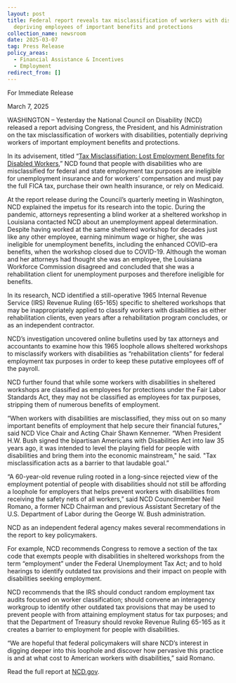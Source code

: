 ```yaml
---
layout: post
title: Federal report reveals tax misclassification of workers with disabilities
  depriving employees of important benefits and protections
collection_name: newsroom
date: 2025-03-07
tag: Press Release
policy_areas:
  - Financial Assistance & Incentives
  - Employment
redirect_from: []
---
```

For Immediate Release

March 7, 2025                                     

WASHINGTON – Yesterday the National Council on Disability (NCD) released a report advising Congress, the President, and his Administration on the tax misclassification of workers with disabilities,
potentially depriving workers of important employment benefits and protections.

In its advisement, titled “[Tax Misclassifiation: Lost Employment Benefits for Disabled Workers](https://www.ncd.gov/report/tax-misclassification-lost-employment-benefits-for-disabled-workers/),” NCD
found that people with disabilities who are misclassified for federal and state employment tax purposes are ineligible for unemployment insurance and for workers’ compensation and must pay the full FICA tax, purchase their own health insurance, or rely on Medicaid. 

At the report release during the Council’s quarterly meeting in Washington, NCD explained the impetus for its research into the topic. During the pandemic, attorneys representing a blind worker at a sheltered workshop in Louisiana contacted NCD about an unemployment appeal determination. Despite having worked at the same sheltered workshop for decades just like any other employee,
earning minimum wage or higher, she was ineligible for unemployment benefits, including the enhanced COVID-era benefits, when the workshop closed due to COVID-19. Although the woman and her attorneys had thought she was an employee, the Louisiana Workforce Commission disagreed and concluded that she was a rehabilitation client for unemployment purposes and therefore ineligible for
benefits. 

In its research, NCD identified a still-operative 1965 Internal Revenue Service (IRS) Revenue Ruling (65-165) specific to sheltered workshops that may be inappropriately applied to classify workers with disabilities as either rehabilitation clients, even years after a rehabilitation program concludes, or
as an independent contractor. 

NCD’s investigation uncovered online bulletins used by tax attorneys and accountants to examine how this 1965 loophole allows sheltered workshops to misclassify workers with disabilities as “rehabilitation clients” for federal employment tax purposes in order to keep these putative employees off of the payroll.

NCD further found that while some workers with disabilities in sheltered workshops are classified as employees for protections under the Fair Labor Standards Act, they may not be classified as employees for tax purposes, stripping them of numerous benefits of employment. 

“When workers with disabilities are misclassified, they miss out on so many important benefits of employment that help secure their financial futures,” said NCD Vice Chair and Acting Chair Shawn Kennemer. “When President H.W. Bush signed the bipartisan Americans with Disabilities Act into law 35 years ago, it was intended to level the playing field for people with disabilities and bring them into the economic mainstream," he said. "Tax misclassification acts as a barrier to that laudable goal.” 

“A 60-year-old revenue ruling rooted in a long-since rejected view of the employment potential of people with disabilities should not still be affording a loophole for employers that helps prevent workers with disabilities from receiving the safety nets of all workers,” said NCD Councilmember Neil Romano, a former NCD Chairman and previous Assistant Secretary of the U.S. Department of Labor during the George W. Bush administration. 

NCD as an independent federal agency makes several recommendations in the report to key policymakers. 

For example, NCD recommends Congress to remove a section of the tax code that exempts
people with disabilities in sheltered workshops from the term “employment” under the Federal Unemployment Tax Act; and to hold hearings to identify outdated tax provisions and their impact on people with disabilities seeking employment.

NCD recommends that the IRS should conduct random employment tax audits focused on worker classification; should convene an interagency workgroup to identify other outdated tax provisions that may be used to prevent people with from attaining employment status for tax purposes; and that the Department of Treasury should revoke Revenue Ruling 65-165 as it creates a barrier to employment for people with disabilities. 

“We are hopeful that federal policymakers will share NCD’s interest in digging deeper into this loophole and discover how pervasive this practice is and at what cost to American workers with disabilities,” said Romano.

Read the full report at [NCD.gov](https://www.ncd.gov/report/tax-misclassification-lost-employment-benefits-for-disabled-workers/).
